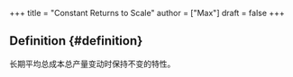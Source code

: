+++
title = "Constant Returns to Scale"
author = ["Max"]
draft = false
+++

## Definition {#definition}

长期平均总成本总产量变动时保持不变的特性。